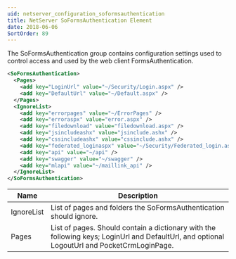 ```yaml
---
uid: netserver_configuration_soformsauthentication
title: NetServer SoFormsAuthentication Element
date: 2018-06-06
SortOrder: 89
---
```

The SoFormsAuthentication group contains configuration settings used to control access and used by the web client FormsAuthentication.

```xml
<SoFormsAuthentication>
  <Pages>
    <add key="LoginUrl" value="~/Security/Login.aspx" />
    <add key="DefaultUrl" value="~/Default.aspx" />
  </Pages>
  <IgnoreList>
    <add key="errorpages" value="~/ErrorPages" />
    <add key="erroraspx" value="error.aspx" />
    <add key="filedownload" value="filedownload.aspx" />
    <add key="jsincludeashx" value="jsinclude.ashx" />
    <add key="cssincludeashx" value="cssinclude.ashx" />
    <add key="federated_loginaspx" value="~/Security/Federated_login.aspx" />
    <add key="api" value="~/api" />
    <add key="swagger" value="~/swagger" />
    <add key="mlapi" value="~/maillink_api" />
  </IgnoreList>
</SoFormsAuthentication>
```

|Name|Description|
|------------|-|
|IgnoreList|List of pages and folders the SoFormsAuthentication should ignore.|
|Pages|List of pages. Should contain a dictionary with the following keys; LoginUrl and DefaultUrl, and optional LogoutUrl and PocketCrmLoginPage.|
